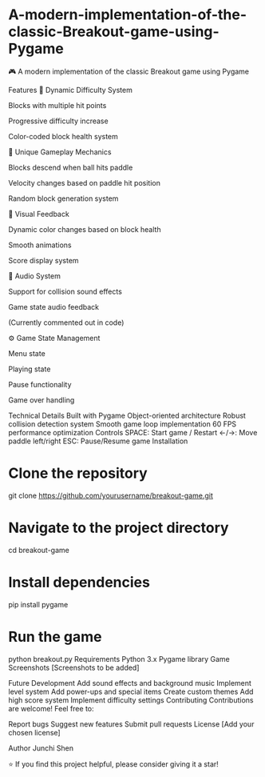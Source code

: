 # A-modern-implementation-of-the-classic-Breakout-game-using-Pygame

🎮 A modern implementation of the classic Breakout game using Pygame

Features
🎯 Dynamic Difficulty System

Blocks with multiple hit points

Progressive difficulty increase

Color-coded block health system

🔄 Unique Gameplay Mechanics

Blocks descend when ball hits paddle

Velocity changes based on paddle hit position

Random block generation system

🎨 Visual Feedback

Dynamic color changes based on block health

Smooth animations

Score display system

🎵 Audio System

Support for collision sound effects

Game state audio feedback

(Currently commented out in code)

⚙️ Game State Management

Menu state

Playing state

Pause functionality

Game over handling

Technical Details
Built with Pygame
Object-oriented architecture
Robust collision detection system
Smooth game loop implementation
60 FPS performance optimization
Controls
SPACE: Start game / Restart
←/→: Move paddle left/right
ESC: Pause/Resume game
Installation
# Clone the repository
git clone https://github.com/yourusername/breakout-game.git

# Navigate to the project directory
cd breakout-game

# Install dependencies
pip install pygame

# Run the game
python breakout.py
Requirements
Python 3.x
Pygame library
Game Screenshots
[Screenshots to be added]

Future Development
 Add sound effects and background music
 Implement level system
 Add power-ups and special items
 Create custom themes
 Add high score system
 Implement difficulty settings
Contributing
Contributions are welcome! Feel free to:

Report bugs
Suggest new features
Submit pull requests
License
[Add your chosen license]

Author
Junchi Shen

⭐ If you find this project helpful, please consider giving it a star!

